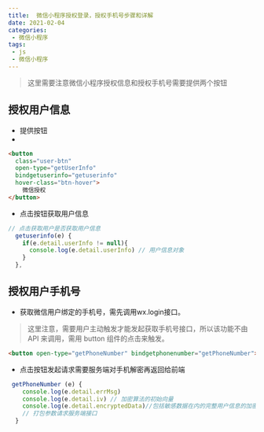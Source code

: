 ```yaml
---
title:  微信小程序授权登录，授权手机号步骤和详解
date: 2021-02-04
categories:
 - 微信小程序
tags:
 - js
 - 微信小程序
---
```


> 这里需要注意微信小程序授权信息和授权手机号需要提供两个按钮

## 授权用户信息

- 提供按钮
- 
``` html
<button  
  class="user-btn" 
  open-type="getUserInfo" 
  bindgetuserinfo="getuserinfo" 
  hover-class="btn-hover">
    微信授权
</button>
```
- 点击按钮获取用户信息
```js 
// 点击获取用户是否获取用户信息
  getuserinfo(e) {
    if(e.detail.userInfo != null){
      console.log(e.detail.userInfo) // 用户信息对象
    }
  },
```
## 授权用户手机号
- 获取微信用户绑定的手机号，需先调用wx.login接口。
> 这里注意，需要用户主动触发才能发起获取手机号接口，所以该功能不由 API 来调用，需用 button 组件的点击来触发。
```html
<button open-type="getPhoneNumber" bindgetphonenumber="getPhoneNumber"></button>
```
- 点击按钮发起请求需要服务端对手机解密再返回给前端
```js
 getPhoneNumber (e) {
    console.log(e.detail.errMsg) 
    console.log(e.detail.iv) // 加密算法的初始向量
    console.log(e.detail.encryptedData)//包括敏感数据在内的完整用户信息的加密数据
    // 打包参数请求服务端接口
  }
```